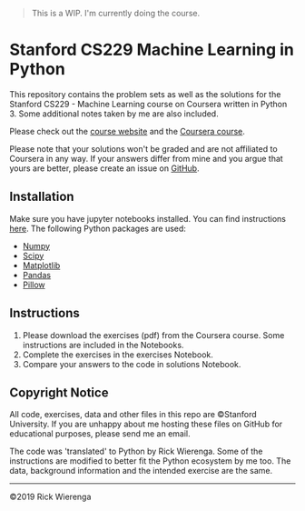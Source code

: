 > This is a WIP. I'm currently doing the course.

# Stanford CS229 Machine Learning in Python
This repository contains the problem sets as well as the solutions for the Stanford CS229 - Machine Learning course on Coursera written in Python 3. Some additional notes taken by me are also included.

Please check out the [course website](http://cs229.stanford.edu/) and the [Coursera course](https://www.coursera.org/learn/machine-learning).

Please note that your solutions won't be graded and are not affiliated to Coursera in any way. If your answers differ from mine and you argue that yours are better, please create an issue on [GitHub](https://www.github.com/rickwierenga/CS229-Pytohon).

## Installation
Make sure you have jupyter notebooks installed. You can find instructions [here](https://jupyter.org/install). The following Python packages are used:
* [Numpy](https://www.numpy.org)
* [Scipy](https://www.scipy.org)
* [Matplotlib](https://matplotlib.org)
* [Pandas](https://pandas.pydata.org)
* [Pillow](https://python-pillow.org)

## Instructions
1. Please download the exercises (pdf) from the Coursera course. Some instructions are included in the Notebooks. 
2. Complete the exercises in the exercises Notebook.
3. Compare your answers to the code in solutions Notebook.

## Copyright Notice
All code, exercises, data and other files in this repo are ©Stanford University. If you are unhappy about me hosting these files on GitHub for educational purposes, please send me an email.

The code was 'translated' to Python by Rick Wierenga. Some of the instructions are modified to better fit the Python ecosystem by me too. The data, background information and the intended exercise are the same.

---

&copy;2019 Rick Wierenga
